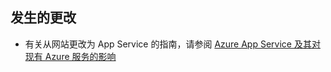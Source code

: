 ## <a name="whats-changed"></a>发生的更改
* 有关从网站更改为 App Service 的指南，请参阅 [Azure App Service 及其对现有 Azure 服务的影响](/azure/app-service-web/app-service-changes-existing-services)